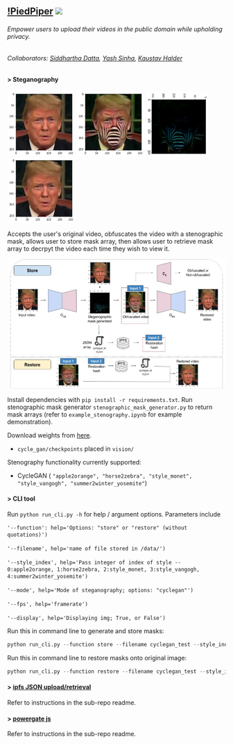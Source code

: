 ## [!PiedPiper](https://www.youtube.com/watch?v=YoaCsQHgMEs) <img src="https://i.imgur.com/Jtx0R11.png" height="30px"></img>
###### Empower users to upload their videos in the public domain while upholding privacy. 

###### <i>Collaborators</i>: [Siddhartha Datta](https://github.com/dattasiddhartha), [Yash Sinha](https://github.com/ysinha1), [Kaustav Halder](https://github.com/kaustavha) 

#### > Steganography

<img src="data/original.png" height="150px"></img>
<img src="data/encrypted.png" height="150px"></img>
<img src="data/mask.png" height="150px"></img>
<img src="data/restored.png" height="150px"></img>

Accepts the user's original video, obfuscates the video with a stenographic mask, allows user to store mask array, then allows user to retrieve mask array to decrpyt the video each time they wish to view it.

<img src="data/!PiedPiper.jpg" height="300px"></img>

Install dependencies with `pip install -r requirements.txt`. Run stenographic mask generator `stenographic_mask_generator.py` to return mask arrays (refer to `example_stenography.ipynb` for example demonstration).

Download weights from
[here](https://drive.google.com/drive/folders/1ANqflh1dxSfgdFwvH1mZqZ8_vPS6WipB?usp=sharing).
* `cycle_gan/checkpoints` placed in `vision/`

Stenography functionality currently supported:
* CycleGAN ( `"apple2orange", "horse2zebra", "style_monet", "style_vangogh", "summer2winter_yosemite"`)

#### > CLI tool

Run `python run_cli.py -h` for help / argument options. Parameters include
```
'--function': help='Options: "store" or "restore" (without quotations)')

'--filename', help='name of file stored in /data/')

'--style_index', help='Pass integer of index of style -- 0:apple2orange, 1:horse2zebra, 2:style_monet, 3:style_vangogh, 4:summer2winter_yosemite')

'--mode', help='Mode of steganography; options: "cyclegan"')

'--fps', help='framerate')

'--display', help='Displaying img; True, or False')
```

Run this in command line to generate and store masks:
```python
python run_cli.py --function store --filename cyclegan_test --style_index 1
```

Run this in command line to restore masks onto original image:
```python
python run_cli.py --function restore --filename cyclegan_test --style_index 1
```

#### > [ipfs JSON upload/retrieval](https://github.com/dattasiddhartha/crypto-steganography/tree/master/hackfs-frontend)

Refer to instructions in the sub-repo readme.

#### > [powergate js](https://github.com/dattasiddhartha/crypto-steganography/tree/master/ipfs_connect)

Refer to instructions in the sub-repo readme.
